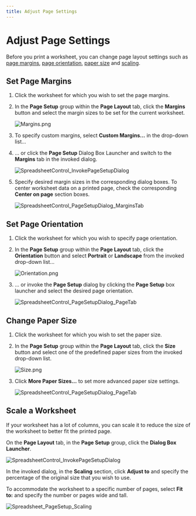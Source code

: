 ```yaml
---
title: Adjust Page Settings
---
```

# Adjust Page Settings
Before you print a worksheet, you can change page layout settings such as [page margins](#margins), [page orientation](#orientation), [paper size](#size) and [scaling](#scale).

## <a name="margins"/>Set Page Margins
1. Click the worksheet for which you wish to set the page margins.
2. In the **Page Setup** group within the **Page Layout** tab, click the **Margins** button and select the margin sizes to be set for the current worksheet.
	
	![Margins.png](../../../images/img21167.png)
3. To specify custom margins, select **Custom Margins...** in the drop-down list...
4. ... or click the **Page Setup** Dialog Box Launcher and switch to the **Margins** tab in the invoked dialog.
	
	![SpreadsheetControl_InvokePageSetupDialog](../../../images/img118304.png)
5. Specify desired margin sizes in the corresponding dialog boxes. To center worksheet data on a printed page, check the corresponding **Center on page** section boxes.
	
	![SpreadsheetControl_PageSetupDialog_MarginsTab](../../../images/img118188.png)

## <a name="orientation"/>Set Page Orientation
1. Click the worksheet for which you wish to specify page orientation.
2. In the **Page Setup** group within the **Page Layout** tab, click the **Orientation** button and select **Portrait** or **Landscape** from the invoked drop-down list...
	
	![Orientation.png](../../../images/img21169.png)
3. ... or invoke the **Page Setup** dialog by clicking the **Page Setup** box launcher and select the desired page orientation.
	
	![SpreadsheetControl_PageSetupDialog_PageTab](../../../images/img118189.png)

## <a name="size"/>Change Paper Size
1. Click the worksheet for which you wish to set the paper size.
2. In the **Page Setup** group within the **Page Layout** tab, click the **Size** button and select one of the predefined paper sizes from the invoked drop-down list.
	
	![Size.png](../../../images/img21168.png)
3. Click **More Paper Sizes...** to set more advanced paper size settings.
	
	![SpreadsheetControl_PageSetupDialog_PageTab](../../../images/img118189.png)

<a name="scale"/>

## Scale a Worksheet
If your worksheet has a lot of columns, you can scale it to reduce the size of the worksheet to better fit the printed page.

On the **Page Layout** tab, in the **Page Setup** group, click the **Dialog Box Launcher**.

![SpreadsheetControl_InvokePageSetupDialog](../../../images/img118304.png)

In the invoked dialog, in the **Scaling** section, click **Adjust to** and specify the percentage of the original size that you wish to use.

To accommodate the worksheet to a specific number of pages, select **Fit to:** and specify the number or pages wide and tall.

![Spreadsheet_PageSetup_Scaling](../../../images/img128823.png)